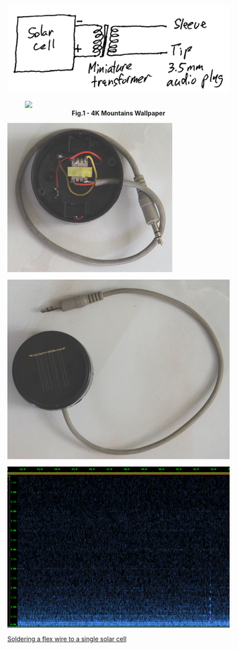 ![](simple_sensor_schematic-1.png)

<figure>
  <img src="simple_sensor_schematic-1.png style="width:100%">
  <figcaption align = "center"><b>Fig.1 - 4K Mountains Wallpaper</b></figcaption>
</figure>

![](simple_sensor_1.resized.png)

![](simple_sensor_2.resized.png)

![](simple_sensor.png)

[Soldering a flex wire to a single solar cell](https://www.youtube.com/watch?v=4MQuvqyZ0wY)
